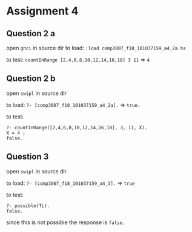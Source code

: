 # Assignment 4


## Question 2 a
open `ghci` in source dir
to load: `:load comp3007_f18_101037159_a4_2a.hs`

to test: `countInRange [2,4,6,8,10,12,14,16,18] 3 11` => `4`

## Question 2 b
open `swipl` in source dir

to load: `?- [comp3007_f18_101037159_a4_2a].` => `true.`

to test: 
```
?- countInRange([2,4,6,8,10,12,14,16,18], 3, 11, X).
X = 4 ;
false.
```


## Question 3

open `swipl` in source dir

to load: `?- [comp3007_f18_101037159_a4_3].` => `true`

to test: 
```
?- possible(TL).
false.
```

since this is not possible the response is `false`.
